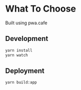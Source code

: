 # What To Choose

Built using pwa.cafe

## Development

```sh
yarn install
yarn watch
```

## Deployment

```sh
yarn build:app
```
